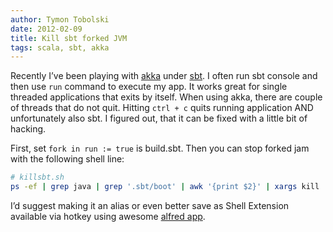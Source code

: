 ```yaml
---
author: Tymon Tobolski
date: 2012-02-09
title: Kill sbt forked JVM
tags: scala, sbt, akka
---
```


Recently I’ve been playing with [akka][akka] under [sbt][sbt]. I often run sbt console and then use `run` command to execute my app. It works great for single threaded applications that exits by itself. When using akka, there are couple of threads that do not quit. Hitting `ctrl + c` quits running application AND unfortunately also sbt. I figured out, that it can be fixed with a little bit of hacking.

First, set `fork in run := true` is build.sbt. Then you can stop forked jam with the following shell line:

```bash
# killsbt.sh
ps -ef | grep java | grep '.sbt/boot' | awk '{print $2}' | xargs kill
```

I’d suggest making it an alias or even better save as Shell Extension available via hotkey using awesome [alfred app][alfred].

[akka]: http://akka.io
[sbt]: https://github.com/harrah/xsbt/wiki
[alfred]: http://www.alfredapp.com

